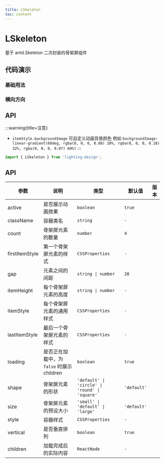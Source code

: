 ```yaml
---
title: LSkeleton
toc: content
---
```


# LSkeleton

基于 antd.Skeleton 二次封装的骨架屏组件

## 代码演示

### 基础用法

<code src="./demos/demo1.tsx" ></code>

### 横向方向

<code src="./demos/demo2.tsx" ></code>

## API

:::warning{title=注意}

- `itemStyle.backgroundImage` 可自定义动画背景颜色 例如 `backgroundImage: linear-gradient(60deg, rgba(0, 0, 0, 0.08) 20%, rgba(0, 0, 0, 0.18) 32%, rgba(0, 0, 0, 0.07) 60%)`
  :::

```ts
import { LSkeleton } from 'lighting-design';
```

## API

| 参数           | 说明                                       | 类型                                           | 默认值      | 版本 |
| -------------- | ------------------------------------------ | ---------------------------------------------- | ----------- | ---- |
| active         | 是否展示动画效果                           | `boolean`                                      | `true`      |      |
| className      | 容器类名                                   | `string`                                       | `-`         |      |
| count          | 骨架屏元素的数量                           | `number`                                       | `4`         |      |
| firstItemStyle | 第一个骨架屏元素的样式                     | `CSSProperties`                                | `-`         |      |
| gap            | 元素之间的间距                             | `string \| number`                             | `20`        |      |
| itemHeight     | 每个骨架屏元素的高度                       | `string \| number`                             | `-`         |      |
| itemStyle      | 每个骨架屏元素的通用样式                   | `CSSProperties`                                | `-`         |      |
| lastItemStyle  | 最后一个骨架屏元素的样式                   | `CSSProperties`                                | `-`         |      |
| loading        | 是否正在加载中，为 `false` 时展示 children | `boolean`                                      | `true`      |      |
| shape          | 骨架屏元素的形状                           | `'default' \| 'circle' \| 'round' \| 'square'` | `'default'` |      |
| size           | 骨架屏元素的预设大小                       | `'small' \| 'default' \| 'large'`              | `'default'` |      |
| style          | 容器样式                                   | `CSSProperties`                                | `-`         |      |
| vertical       | 是否垂直排列                               | `boolean`                                      | `true`      |      |
| children       | 加载完成后的实际内容                       | `ReactNode`                                    | `-`         |      |
